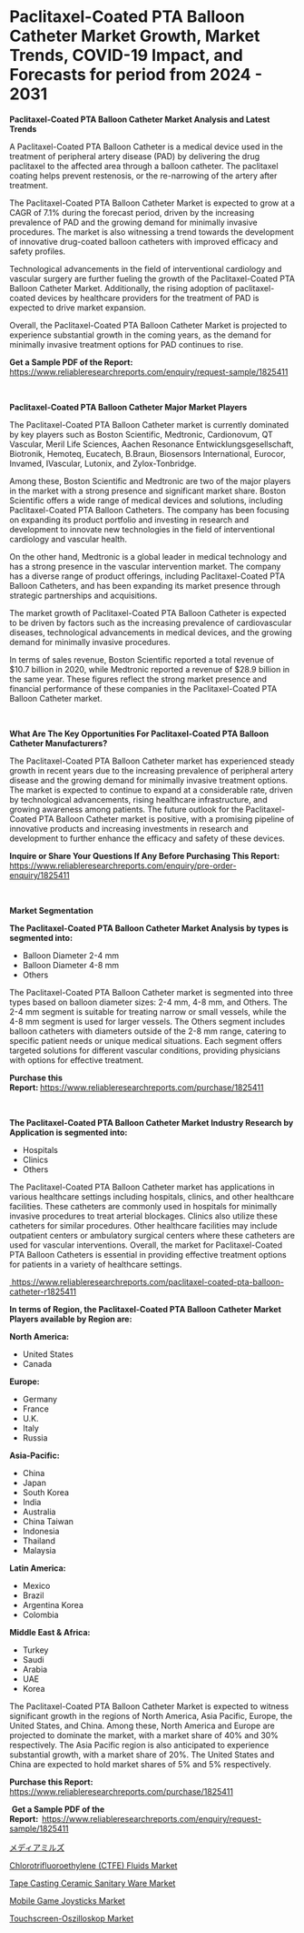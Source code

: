 <p><h1>Paclitaxel-Coated PTA Balloon Catheter Market Growth, Market Trends, COVID-19 Impact, and Forecasts for period from 2024 - 2031</h1></p><p><strong>Paclitaxel-Coated PTA Balloon Catheter Market Analysis and Latest Trends</strong></p>
<p><p>A Paclitaxel-Coated PTA Balloon Catheter is a medical device used in the treatment of peripheral artery disease (PAD) by delivering the drug paclitaxel to the affected area through a balloon catheter. The paclitaxel coating helps prevent restenosis, or the re-narrowing of the artery after treatment.</p><p>The Paclitaxel-Coated PTA Balloon Catheter Market is expected to grow at a CAGR of 7.1% during the forecast period, driven by the increasing prevalence of PAD and the growing demand for minimally invasive procedures. The market is also witnessing a trend towards the development of innovative drug-coated balloon catheters with improved efficacy and safety profiles.</p><p>Technological advancements in the field of interventional cardiology and vascular surgery are further fueling the growth of the Paclitaxel-Coated PTA Balloon Catheter Market. Additionally, the rising adoption of paclitaxel-coated devices by healthcare providers for the treatment of PAD is expected to drive market expansion.</p><p>Overall, the Paclitaxel-Coated PTA Balloon Catheter Market is projected to experience substantial growth in the coming years, as the demand for minimally invasive treatment options for PAD continues to rise.</p></p>
<p><strong>Get a Sample PDF of the Report:&nbsp;</strong> <a href="https://www.reliableresearchreports.com/enquiry/request-sample/1825411">https://www.reliableresearchreports.com/enquiry/request-sample/1825411</a></p>
<p>&nbsp;</p>
<p><strong>Paclitaxel-Coated PTA Balloon Catheter Major Market Players</strong></p>
<p><p>The Paclitaxel-Coated PTA Balloon Catheter market is currently dominated by key players such as Boston Scientific, Medtronic, Cardionovum, QT Vascular, Meril Life Sciences, Aachen Resonance Entwicklungsgesellschaft, Biotronik, Hemoteq, Eucatech, B.Braun, Biosensors International, Eurocor, Invamed, IVascular, Lutonix, and Zylox-Tonbridge. </p><p>Among these, Boston Scientific and Medtronic are two of the major players in the market with a strong presence and significant market share. Boston Scientific offers a wide range of medical devices and solutions, including Paclitaxel-Coated PTA Balloon Catheters. The company has been focusing on expanding its product portfolio and investing in research and development to innovate new technologies in the field of interventional cardiology and vascular health.</p><p>On the other hand, Medtronic is a global leader in medical technology and has a strong presence in the vascular intervention market. The company has a diverse range of product offerings, including Paclitaxel-Coated PTA Balloon Catheters, and has been expanding its market presence through strategic partnerships and acquisitions.</p><p>The market growth of Paclitaxel-Coated PTA Balloon Catheter is expected to be driven by factors such as the increasing prevalence of cardiovascular diseases, technological advancements in medical devices, and the growing demand for minimally invasive procedures.</p><p>In terms of sales revenue, Boston Scientific reported a total revenue of $10.7 billion in 2020, while Medtronic reported a revenue of $28.9 billion in the same year. These figures reflect the strong market presence and financial performance of these companies in the Paclitaxel-Coated PTA Balloon Catheter market.</p></p>
<p>&nbsp;</p>
<p><strong>What Are The Key Opportunities For Paclitaxel-Coated PTA Balloon Catheter Manufacturers?</strong></p>
<p><p>The Paclitaxel-Coated PTA Balloon Catheter market has experienced steady growth in recent years due to the increasing prevalence of peripheral artery disease and the growing demand for minimally invasive treatment options. The market is expected to continue to expand at a considerable rate, driven by technological advancements, rising healthcare infrastructure, and growing awareness among patients. The future outlook for the Paclitaxel-Coated PTA Balloon Catheter market is positive, with a promising pipeline of innovative products and increasing investments in research and development to further enhance the efficacy and safety of these devices.</p></p>
<p><strong>Inquire or Share Your Questions If Any Before Purchasing This Report:</strong> <a href="https://www.reliableresearchreports.com/enquiry/pre-order-enquiry/1825411">https://www.reliableresearchreports.com/enquiry/pre-order-enquiry/1825411</a></p>
<p>&nbsp;</p>
<p><strong>Market Segmentation</strong></p>
<p><strong>The Paclitaxel-Coated PTA Balloon Catheter Market Analysis by types is segmented into:</strong></p>
<p><ul><li>Balloon Diameter 2-4 mm</li><li>Balloon Diameter 4-8 mm</li><li>Others</li></ul></p>
<p><p>The Paclitaxel-Coated PTA Balloon Catheter market is segmented into three types based on balloon diameter sizes: 2-4 mm, 4-8 mm, and Others. The 2-4 mm segment is suitable for treating narrow or small vessels, while the 4-8 mm segment is used for larger vessels. The Others segment includes balloon catheters with diameters outside of the 2-8 mm range, catering to specific patient needs or unique medical situations. Each segment offers targeted solutions for different vascular conditions, providing physicians with options for effective treatment.</p></p>
<p><strong>Purchase this Report:&nbsp;</strong><a href="https://www.reliableresearchreports.com/purchase/1825411">https://www.reliableresearchreports.com/purchase/1825411</a></p>
<p>&nbsp;</p>
<p><strong>The Paclitaxel-Coated PTA Balloon Catheter Market Industry Research by Application is segmented into:</strong></p>
<p><ul><li>Hospitals</li><li>Clinics</li><li>Others</li></ul></p>
<p><p>The Paclitaxel-Coated PTA Balloon Catheter market has applications in various healthcare settings including hospitals, clinics, and other healthcare facilities. These catheters are commonly used in hospitals for minimally invasive procedures to treat arterial blockages. Clinics also utilize these catheters for similar procedures. Other healthcare facilities may include outpatient centers or ambulatory surgical centers where these catheters are used for vascular interventions. Overall, the market for Paclitaxel-Coated PTA Balloon Catheters is essential in providing effective treatment options for patients in a variety of healthcare settings.</p></p>
<p><a href="https://www.reliableresearchreports.com/paclitaxel-coated-pta-balloon-catheter-r1825411">&nbsp;https://www.reliableresearchreports.com/paclitaxel-coated-pta-balloon-catheter-r1825411</a></p>
<p><strong>In terms of Region, the Paclitaxel-Coated PTA Balloon Catheter Market Players available by Region are:</strong></p>
<p>
    <p> <strong> North America: </strong>
        <ul>
            <li>United States</li>
            <li>Canada</li>
        </ul>
        </p> 
    <p> <strong> Europe: </strong>
        <ul>
            <li>Germany</li>
            <li>France</li>
            <li>U.K.</li>
            <li>Italy</li>
            <li>Russia</li>
        </ul>
        </p> 
    <p> <strong> Asia-Pacific: </strong>
        <ul>
            <li>China</li>
            <li>Japan</li>
            <li>South Korea</li>
            <li>India</li>
            <li>Australia</li>
            <li>China Taiwan</li>
            <li>Indonesia</li>
            <li>Thailand</li>
            <li>Malaysia</li>
        </ul>
        </p> 
    <p> <strong> Latin America: </strong>
        <ul>
            <li>Mexico</li>
            <li>Brazil</li>
            <li>Argentina Korea</li>
            <li>Colombia</li>
        </ul>
        </p> 
    <p> <strong> Middle East & Africa: </strong>
        <ul>
            <li>Turkey</li>
            <li>Saudi</li>
            <li>Arabia</li>
            <li>UAE</li>
            <li>Korea</li>
        </ul>
    </p>
    </p>
<p><p>The Paclitaxel-Coated PTA Balloon Catheter Market is expected to witness significant growth in the regions of North America, Asia Pacific, Europe, the United States, and China. Among these, North America and Europe are projected to dominate the market, with a market share of 40% and 30% respectively. The Asia Pacific region is also anticipated to experience substantial growth, with a market share of 20%. The United States and China are expected to hold market shares of 5% and 5% respectively.</p></p>
<p><strong>Purchase this Report: </strong><a href="https://www.reliableresearchreports.com/purchase/1825411">https://www.reliableresearchreports.com/purchase/1825411</a></p>
<p>&nbsp;<strong>Get a Sample PDF of the Report:&nbsp;&nbsp;</strong><a href="https://www.reliableresearchreports.com/enquiry/request-sample/1825411">https://www.reliableresearchreports.com/enquiry/request-sample/1825411</a></p>
<p><strong></strong></p>
<p><p><a href="https://github.com/zekaoe592392/Market-Research-Report-List-2/blob/main/402976551821.md">メディアミルズ</a></p><p><a href="https://issuu.com/reportprime-2/docs/chlorotrifluoroethylene-ctfe-fluids-market-size-20">Chlorotrifluoroethylene (CTFE) Fluids Market</a></p><p><a href="https://www.linkedin.com/pulse/decoding-tape-casting-ceramic-sanitary-ware-market-metrics-mpn9f?trackingId=2fDbYvLYHo61BvI9PQTw5A%3D%3D">Tape Casting Ceramic Sanitary Ware Market</a></p><p><a href="https://www.linkedin.com/pulse/mobile-game-joysticks-market-analysis-sze-forecasted-period-wz6gf?trackingId=yQ4tIgtHrwybtFcGt7mMlg%3D%3D">Mobile Game Joysticks Market</a></p><p><a href="https://github.com/RickHolmes3/Market-Research-Report-List-4/blob/main/touchscreen-oszilloskop-market.md">Touchscreen-Oszilloskop Market</a></p></p>